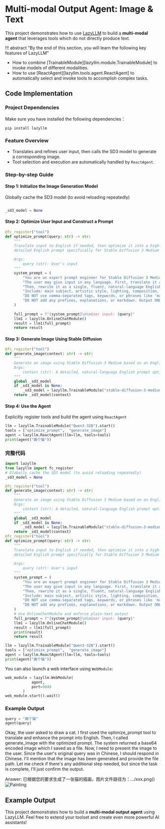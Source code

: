 # Multi-modal Output Agent: Image & Text

This project demonstrates how to use [LazyLLM](https://github.com/LazyAGI/LazyLLM) to build a **multi-modal agent** that leverages tools which do not directly produce text.

!!! abstract "By the end of this section, you will learn the following key features of LazyLLM"

- How to combine [TrainableModule][lazyllm.module.TrainableModule] to invoke models of different modalities.
- How to use [ReactAgent][lazyllm.tools.agent.ReactAgent] to automatically select and invoke tools to accomplish complex tasks.

## Code Implementation

### Project Dependencies

Make sure you have installed the following dependencies：

```bash
pip install lazyllm
```

### Feature Overview

* Translates and refines user input, then calls the SD3 model to generate a corresponding image.
* Tool selection and execution are automatically handled by `ReactAgent`.

### Step-by-step Guide

#### Step 1: Initialize the Image Generation Model
Globally cache the SD3 model (to avoid reloading repeatedly)
```python

_sd3_model = None
```

#### Step 2: Optimize User Input and Construct a Prompt
```python
@fc_register("tool")
def optimize_prompt(query: str) -> str:
    """
    Translate input to English if needed, then optimize it into a high-quality,
    detailed English prompt specifically for Stable Diffusion 3 Medium (SD3-Medium).
    
    Args:
        query (str): User's input 
    """
    system_prompt = (
        "You are an expert prompt engineer for Stable Diffusion 3 Medium (SD3-Medium). "
        "The user may give input in any language. First, translate it accurately into English if needed. "
        "Then, rewrite it as a single, fluent, natural-language English sentence or paragraph that describes the desired image in rich detail. "
        "Include: main subject, artistic style, lighting, composition, color palette, mood, and key visual elements. "
        "DO NOT use comma-separated tags, keywords, or phrases like 'masterpiece', '4k', 'best quality'. "
        "DO NOT add any prefixes, explanations, or markdown. Output ONLY the final prompt as plain text."
    )
    
    full_prompt = f"{system_prompt}\n\nUser input: {query}"
    llm1 = lazyllm.OnlineChatModule()
    result = llm1(full_prompt)
    return result
```

#### Step 3: Generate Image Using Stable Diffusion
```python
@fc_register("tool")
def generate_image(context: str) -> str:
    """
    Generate an image using Stable Diffusion 3 Medium based on an English prompt.
    Args:
        context (str): A detailed, natural-language English prompt optimized for SD3-Medium, describing the image to generate.
    """
    global _sd3_model
    if _sd3_model is None:
        _sd3_model = lazyllm.TrainableModule("stable-diffusion-3-medium").start()
    return _sd3_model(context)
```
#### Step 4: Use the Agent
Explicitly register tools and build the agent using `ReactAgent`
```python
llm = lazyllm.TrainableModule("Qwen3-32B").start()
tools = ["optimize_prompt",  "generate_image"]
agent = lazyllm.ReactAgent(llm=llm, tools=tools)
print(agent("画个猫"))
```
### 完整代码
```python
import lazyllm
from lazyllm import fc_register
# Globally cache the SD3 model (to avoid reloading repeatedly)
_sd3_model = None

@fc_register("tool")
def generate_image(context: str) -> str:
    """
    Generate an image using Stable Diffusion 3 Medium based on an English prompt.
    Args:
        context (str): A detailed, natural-language English prompt optimized for SD3-Medium, describing the image to generate.
    """
    global _sd3_model
    if _sd3_model is None:
        _sd3_model = lazyllm.TrainableModule("stable-diffusion-3-medium").start()
    return _sd3_model(context)
@fc_register("tool")
def optimize_prompt(query: str) -> str:
    """
    Translate input to English if needed, then optimize it into a high-quality,
    detailed English prompt specifically for Stable Diffusion 3 Medium (SD3-Medium).
    
    Args:
        query (str): User's input 
    """
    system_prompt = (
        "You are an expert prompt engineer for Stable Diffusion 3 Medium (SD3-Medium). "
        "The user may give input in any language. First, translate it accurately into English if needed. "
        "Then, rewrite it as a single, fluent, natural-language English sentence or paragraph that describes the desired image in rich detail. "
        "Include: main subject, artistic style, lighting, composition, color palette, mood, and key visual elements. "
        "DO NOT use comma-separated tags, keywords, or phrases like 'masterpiece', '4k', 'best quality'. "
        "DO NOT add any prefixes, explanations, or markdown. Output ONLY the final prompt as plain text."
    )
    # Use OnlineChatModule and enforce plain-text output
    full_prompt = f"{system_prompt}\n\nUser input: {query}"
    llm1 = lazyllm.OnlineChatModule()
    result = llm1(full_prompt)
    print(result)
    return result

llm = lazyllm.TrainableModule("Qwen3-32B").start()
tools = ["optimize_prompt",  "generate_image"]
agent = lazyllm.ReactAgent(llm=llm, tools=tools)
print(agent("画个猫"))
```

You can also launch a web interface using `WebModule`:
```python
web_module = lazyllm.WebModule(
            agent,
            port=9849
        )
web_module.start().wait()
```
### Example Output
```python
query = "画个猫"
agent(query)
```
<think>
Okay, the user asked to draw a cat. I first used the optimize_prompt tool to translate and enhance the prompt into English. Then, I called generate_image with the optimized prompt. The system returned a base64 encoded image which I saved as a file. Now, I need to present the image to the user. Since the user's original query was in Chinese, I should respond in Chinese. I'll mention that the image has been generated and provide the file path. Let me check if there's any additional step needed, but since the task is complete, I'll just confirm the output.
</think>

Answer: 已根据您的要求生成了一张猫的插画，图片文件路径为：.../xxx.png()
![Painting](/home/mnt/zhangkejun/LazyLLM/.temp/base64_to_file_q68njx29.png)

## Example Output
This project demonstrates how to build a **multi-modal output agent** using LazyLLM. Feel free to extend your toolset and create even more powerful AI assistants!
